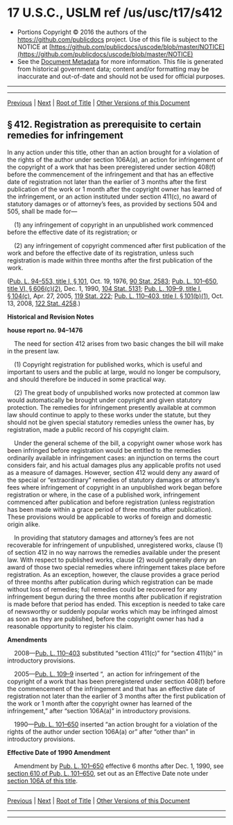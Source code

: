 ---
---

# 17 U.S.C., USLM ref /us/usc/t17/s412

* Portions Copyright © 2016 the authors of the https://github.com/publicdocs project.
  Use of this file is subject to the NOTICE at [https://github.com/publicdocs/uscode/blob/master/NOTICE](https://github.com/publicdocs/uscode/blob/master/NOTICE)
* See the [Document Metadata](././../../../..//README.md) for more information.
  This file is generated from historical government data; content and/or formatting may be inaccurate and out-of-date and should not be used for official purposes.

----------
----------

[Previous](./../../../..//us/usc/t17/ch4/m__us_usc_t17_s411.md) | [Next](./../../../..//us/usc/t17/ch5/m__us_usc_t17_ch5.md) | [Root of Title](./../../../../) | [Other Versions of this Document](https://publicdocs.github.io/go/links?ns=uslm&ref=%2Fus%2Fusc%2Ft17%2Fs412)

## § 412. Registration as prerequisite to certain remedies for infringement

In any action under this title, other than an action brought for a violation of the rights of the author under section 106A(a), an action for infringement of the copyright of a work that has been preregistered under section 408(f) before the commencement of the infringement and that has an effective date of registration not later than the earlier of 3 months after the first publication of the work or 1 month after the copyright owner has learned of the infringement, or an action instituted under section 411(c), no award of statutory damages or of attorney’s fees, as provided by sections 504 and 505, shall be made for—

    (1) any infringement of copyright in an unpublished work commenced before the effective date of its registration; or

    (2) any infringement of copyright commenced after first publication of the work and before the effective date of its registration, unless such registration is made within three months after the first publication of the work.

([Pub. L. 94–553, title I, § 101][/us/pl/94/553/s101], Oct. 19, 1976, [90 Stat. 2583][/us/stat/90/2583]; [Pub. L. 101–650, title VI, § 606(c)(2)][/us/pl/101/650/s606/c/2], Dec. 1, 1990, [104 Stat. 5131][/us/stat/104/5131]; [Pub. L. 109–9, title I, § 104(c)][/us/pl/109/9/s104/c], Apr. 27, 2005, [119 Stat. 222][/us/stat/119/222]; [Pub. L. 110–403, title I, § 101(b)(1)][/us/pl/110/403/s101/b/1], Oct. 13, 2008, [122 Stat. 4258][/us/stat/122/4258].)

 __Historical and Revision Notes__ 

 __house report no. 94–1476__ 

    The need for section 412 arises from two basic changes the bill will make in the present law.

    (1) Copyright registration for published works, which is useful and important to users and the public at large, would no longer be compulsory, and should therefore be induced in some practical way.

    (2) The great body of unpublished works now protected at common law would automatically be brought under copyright and given statutory protection. The remedies for infringement presently available at common law should continue to apply to these works under the statute, but they should not be given special statutory remedies unless the owner has, by registration, made a public record of his copyright claim.

    Under the general scheme of the bill, a copyright owner whose work has been infringed before registration would be entitled to the remedies ordinarily available in infringement cases: an injunction on terms the court considers fair, and his actual damages plus any applicable profits not used as a measure of damages. However, section 412 would deny any award of the special or “extraordinary” remedies of statutory damages or attorney’s fees where infringement of copyright in an unpublished work began before registration or where, in the case of a published work, infringement commenced after publication and before registration (unless registration has been made within a grace period of three months after publication). These provisions would be applicable to works of foreign and domestic origin alike.

    In providing that statutory damages and attorney’s fees are not recoverable for infringement of unpublished, unregistered works, clause (1) of section 412 in no way narrows the remedies available under the present law. With respect to published works, clause (2) would generally deny an award of those two special remedies where infringement takes place before registration. As an exception, however, the clause provides a grace period of three months after publication during which registration can be made without loss of remedies; full remedies could be recovered for any infringement begun during the three months after publication if registration is made before that period has ended. This exception is needed to take care of newsworthy or suddenly popular works which may be infringed almost as soon as they are published, before the copyright owner has had a reasonable opportunity to register his claim.

 __Amendments__ 

    2008—[Pub. L. 110–403][/us/pl/110/403] substituted “section 411(c)” for “section 411(b)” in introductory provisions.

    2005—[Pub. L. 109–9][/us/pl/109/9] inserted “, an action for infringement of the copyright of a work that has been preregistered under section 408(f) before the commencement of the infringement and that has an effective date of registration not later than the earlier of 3 months after the first publication of the work or 1 month after the copyright owner has learned of the infringement,” after “section 106A(a)” in introductory provisions.

    1990—[Pub. L. 101–650][/us/pl/101/650] inserted “an action brought for a violation of the rights of the author under section 106A(a) or” after “other than” in introductory provisions.

 __Effective Date of 1990 Amendment__ 

    Amendment by [Pub. L. 101–650][/us/pl/101/650] effective 6 months after Dec. 1, 1990, see [section 610 of Pub. L. 101–650][/us/pl/101/650/s610], set out as an Effective Date note under [section 106A of this title][/us/usc/t17/s106A].

----------

[Previous](./../../../..//us/usc/t17/ch4/m__us_usc_t17_s411.md) | [Next](./../../../..//us/usc/t17/ch5/m__us_usc_t17_ch5.md) | [Root of Title](./../../../../) | [Other Versions of this Document](https://publicdocs.github.io/go/links?ns=uslm&ref=%2Fus%2Fusc%2Ft17%2Fs412)

----------
----------

[/us/pl/94/553/s101]: https://publicdocs.github.io/go/links?ns=uslm&ref=%2Fus%2Fpl%2F94%2F553%2Fs101
[/us/stat/90/2583]: https://publicdocs.github.io/go/links?ns=uslm&ref=%2Fus%2Fstat%2F90%2F2583
[/us/pl/101/650/s606/c/2]: https://publicdocs.github.io/go/links?ns=uslm&ref=%2Fus%2Fpl%2F101%2F650%2Fs606%2Fc%2F2
[/us/stat/104/5131]: https://publicdocs.github.io/go/links?ns=uslm&ref=%2Fus%2Fstat%2F104%2F5131
[/us/pl/109/9/s104/c]: https://publicdocs.github.io/go/links?ns=uslm&ref=%2Fus%2Fpl%2F109%2F9%2Fs104%2Fc
[/us/stat/119/222]: https://publicdocs.github.io/go/links?ns=uslm&ref=%2Fus%2Fstat%2F119%2F222
[/us/pl/110/403/s101/b/1]: https://publicdocs.github.io/go/links?ns=uslm&ref=%2Fus%2Fpl%2F110%2F403%2Fs101%2Fb%2F1
[/us/stat/122/4258]: https://publicdocs.github.io/go/links?ns=uslm&ref=%2Fus%2Fstat%2F122%2F4258
[/us/pl/110/403]: https://publicdocs.github.io/go/links?ns=uslm&ref=%2Fus%2Fpl%2F110%2F403
[/us/pl/109/9]: https://publicdocs.github.io/go/links?ns=uslm&ref=%2Fus%2Fpl%2F109%2F9
[/us/pl/101/650]: https://publicdocs.github.io/go/links?ns=uslm&ref=%2Fus%2Fpl%2F101%2F650
[/us/pl/101/650]: https://publicdocs.github.io/go/links?ns=uslm&ref=%2Fus%2Fpl%2F101%2F650
[/us/pl/101/650/s610]: https://publicdocs.github.io/go/links?ns=uslm&ref=%2Fus%2Fpl%2F101%2F650%2Fs610
[/us/usc/t17/s106A]: https://publicdocs.github.io/go/links?ns=uslm&ref=%2Fus%2Fusc%2Ft17%2Fs106A


